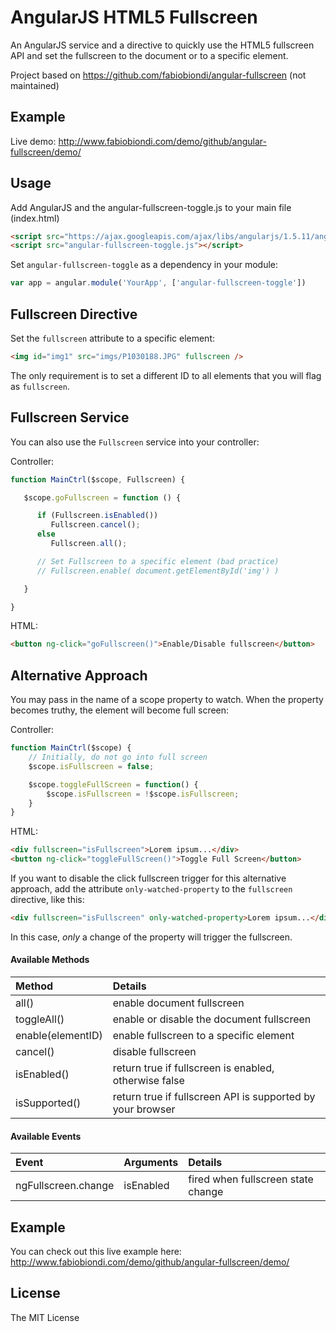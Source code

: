 
AngularJS HTML5 Fullscreen 
=======

An AngularJS service and a directive to quickly use the HTML5 fullscreen API and set the fullscreen to the document or to a specific element.

Project based on https://github.com/fabiobiondi/angular-fullscreen (not maintained)

## Example
Live demo: http://www.fabiobiondi.com/demo/github/angular-fullscreen/demo/

## Usage
Add AngularJS and the angular-fullscreen-toggle.js to your main file (index.html)
	
```html
<script src="https://ajax.googleapis.com/ajax/libs/angularjs/1.5.11/angular.js"></script>
<script src="angular-fullscreen-toggle.js"></script>
```

Set `angular-fullscreen-toggle` as a dependency in your module:

```javascript
var app = angular.module('YourApp', ['angular-fullscreen-toggle'])
```

## Fullscreen Directive
Set the `fullscreen` attribute to a specific element:

```html
<img id="img1" src="imgs/P1030188.JPG" fullscreen />
```
The only requirement is to set a different ID to all elements that you will flag as `fullscreen`.


## Fullscreen Service
You can also use the `Fullscreen` service into your controller:

Controller:
```javascript
function MainCtrl($scope, Fullscreen) {

   $scope.goFullscreen = function () {

      if (Fullscreen.isEnabled())
         Fullscreen.cancel();
      else
         Fullscreen.all();

      // Set Fullscreen to a specific element (bad practice)
      // Fullscreen.enable( document.getElementById('img') )

   }

}
```

HTML:
```html
<button ng-click="goFullscreen()">Enable/Disable fullscreen</button>
```

## Alternative Approach
You may pass in the name of a scope property to watch. When the property
becomes truthy, the element will become full screen:

Controller:
```javascript
function MainCtrl($scope) {
    // Initially, do not go into full screen
    $scope.isFullscreen = false;

    $scope.toggleFullScreen = function() {
        $scope.isFullscreen = !$scope.isFullscreen;
    }
}
```

HTML:
```html
<div fullscreen="isFullscreen">Lorem ipsum...</div>
<button ng-click="toggleFullScreen()">Toggle Full Screen</button>
```

If you want to disable the click fullscreen trigger for this alternative approach, add the attribute `only-watched-property` to the `fullscreen` directive, like this:

```html
<div fullscreen="isFullscreen" only-watched-property>Lorem ipsum...</div>
```

In this case, *only* a change of the property will trigger the fullscreen.

#### Available Methods

Method | Details
:---------------------- | :------ 
all()                  		 | enable document fullscreen
toggleAll()			 | enable or disable the document fullscreen 
enable(elementID)	 | enable fullscreen to a specific element
cancel()			 | disable fullscreen
isEnabled()			 | return true if fullscreen is enabled, otherwise false
isSupported()			 | return true if fullscreen API is supported by your browser

#### Available Events

Event | Arguments | Details
:---------------------- | :----------  | :------ 
ngFullscreen.change     | isEnabled    | fired when fullscreen state change 

## Example
You can check out this live example here: 
http://www.fabiobiondi.com/demo/github/angular-fullscreen/demo/

## License
The MIT License
